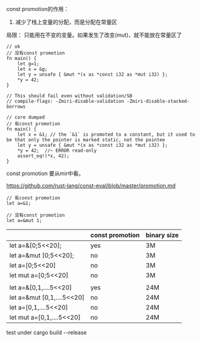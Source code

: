 const promotion的作用：
1. 减少了栈上变量的分配，而是分配在常量区

局限：
只能用在不变的变量。如果发生了改变(mut)，就不能放在常量区了


```
// ok
// 没有const promotion
fn main() {
    let g=1;
    let x = &g; 
    let y = unsafe { &mut *(x as *const i32 as *mut i32) };
    *y = 42; 
}
```


```
// This should fail even without validation/SB
// compile-flags: -Zmiri-disable-validation -Zmiri-disable-stacked-borrows

// core dumped
// 有const promotion
fn main() {
    let x = &1; // the `&1` is promoted to a constant, but it used to be that only the pointer is marked static, not the pointee
    let y = unsafe { &mut *(x as *const i32 as *mut i32) };
    *y = 42;  //~ ERROR read-only
    assert_eq!(*x, 42);
}

```

const promotion 要从mir中看。

https://github.com/rust-lang/const-eval/blob/master/promotion.md


```
// 有const promotion
let a=&1;

// 没有const promotion
let a=&mut 1;
```

|                            | const promotion | binary size |
| -------------------------- | --------------- | ----------- |
| let a=&[0;5<<20];          | yes             | 3M          |
| let a=&mut [0;5<<20];      | no              | 3M          |
| let a=[0;5<<20]            | no              | 3M          |
| let mut a=[0;5<<20]        | no              | 3M          |
|                            |                 |             |
| let a=&[0,1,....5<<20]     | yes             | 24M         |
| let a=&mut [0,1,....5<<20] | no              | 24M         |
| let a=[0,1,....5<<20]      | no              | 24M         |
| let mut a=[0,1,....5<<20]  | no              | 24M         |

test under cargo build --release
